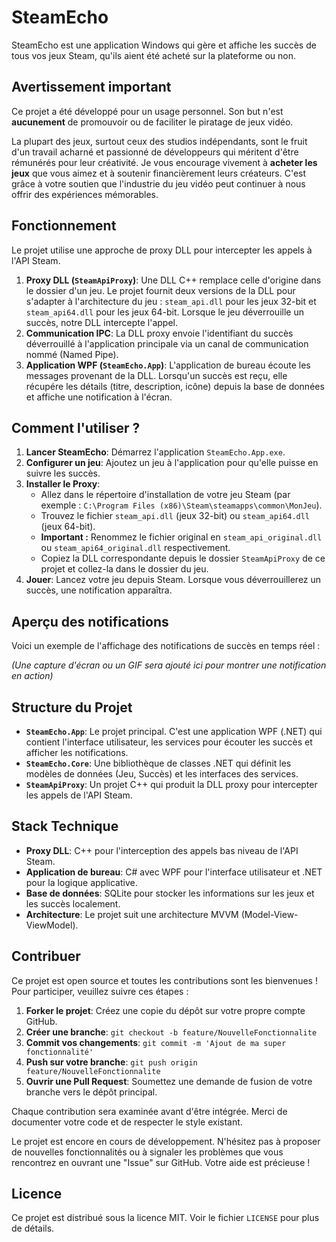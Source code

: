 # SteamEcho

SteamEcho est une application Windows qui gère et affiche les succès de tous vos jeux Steam, qu'ils aient été acheté sur la plateforme ou non. 

## Avertissement important

Ce projet a été développé pour un usage personnel. Son but n'est **aucunement** de promouvoir ou de faciliter le piratage de jeux vidéo.

La plupart des jeux, surtout ceux des studios indépendants, sont le fruit d'un travail acharné et passionné de développeurs qui méritent d'être rémunérés pour leur créativité. Je vous encourage vivement à **acheter les jeux** que vous aimez et à soutenir financièrement leurs créateurs. C'est grâce à votre soutien que l'industrie du jeu vidéo peut continuer à nous offrir des expériences mémorables.

## Fonctionnement

Le projet utilise une approche de proxy DLL pour intercepter les appels à l'API Steam.

1.  **Proxy DLL (`SteamApiProxy`)**: Une DLL C++ remplace celle d'origine dans le dossier d'un jeu. Le projet fournit deux versions de la DLL pour s'adapter à l'architecture du jeu : `steam_api.dll` pour les jeux 32-bit et `steam_api64.dll` pour les jeux 64-bit. Lorsque le jeu déverrouille un succès, notre DLL intercepte l'appel.
2.  **Communication IPC**: La DLL proxy envoie l'identifiant du succès déverrouillé à l'application principale via un canal de communication nommé (Named Pipe).
3.  **Application WPF (`SteamEcho.App`)**: L'application de bureau écoute les messages provenant de la DLL. Lorsqu'un succès est reçu, elle récupére les détails (titre, description, icône) depuis la base de données et affiche une notification à l'écran.

## Comment l'utiliser ?

1.  **Lancer SteamEcho**: Démarrez l'application `SteamEcho.App.exe`.
2.  **Configurer un jeu**: Ajoutez un jeu à l'application pour qu'elle puisse en suivre les succès.
3.  **Installer le Proxy**:
    *   Allez dans le répertoire d'installation de votre jeu Steam (par exemple : `C:\Program Files (x86)\Steam\steamapps\common\MonJeu`).
    *   Trouvez le fichier `steam_api.dll` (jeux 32-bit) ou `steam_api64.dll` (jeux 64-bit).
    *   **Important :** Renommez le fichier original en `steam_api_original.dll` ou `steam_api64_original.dll` respectivement.
    *   Copiez la DLL correspondante depuis le dossier `SteamApiProxy` de ce projet et collez-la dans le dossier du jeu.
4.  **Jouer**: Lancez votre jeu depuis Steam. Lorsque vous déverrouillerez un succès, une notification apparaîtra.

## Aperçu des notifications

Voici un exemple de l'affichage des notifications de succès en temps réel :

*(Une capture d'écran ou un GIF sera ajouté ici pour montrer une notification en action)*

## Structure du Projet

*   **`SteamEcho.App`**: Le projet principal. C'est une application WPF (.NET) qui contient l'interface utilisateur, les services pour écouter les succès et afficher les notifications.
*   **`SteamEcho.Core`**: Une bibliothèque de classes .NET qui définit les modèles de données (Jeu, Succès) et les interfaces des services.
*   **`SteamApiProxy`**: Un projet C++ qui produit la DLL proxy pour intercepter les appels de l'API Steam.

## Stack Technique

*   **Proxy DLL**: C++ pour l'interception des appels bas niveau de l'API Steam.
*   **Application de bureau**: C# avec WPF pour l'interface utilisateur et .NET pour la logique applicative.
*   **Base de données**: SQLite pour stocker les informations sur les jeux et les succès localement.
*   **Architecture**: Le projet suit une architecture MVVM (Model-View-ViewModel).

## Contribuer

Ce projet est open source et toutes les contributions sont les bienvenues ! Pour participer, veuillez suivre ces étapes :

1.  **Forker le projet**: Créez une copie du dépôt sur votre propre compte GitHub.
2.  **Créer une branche**: `git checkout -b feature/NouvelleFonctionnalite`
3.  **Commit vos changements**: `git commit -m 'Ajout de ma super fonctionnalité'`
4.  **Push sur votre branche**: `git push origin feature/NouvelleFonctionnalite`
5.  **Ouvrir une Pull Request**: Soumettez une demande de fusion de votre branche vers le dépôt principal.

Chaque contribution sera examinée avant d'être intégrée. Merci de documenter votre code et de respecter le style existant.

Le projet est encore en cours de développement. N'hésitez pas à proposer de nouvelles fonctionnalités ou à signaler les problèmes que vous rencontrez en ouvrant une "Issue" sur GitHub. Votre aide est précieuse !

## Licence

Ce projet est distribué sous la licence MIT. Voir le fichier `LICENSE` pour plus de détails.
